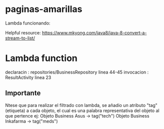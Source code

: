 # paginas-amarillas

Lambda funcionando:

Helpful resource: https://www.mkyong.com/java8/java-8-convert-a-stream-to-list/

# Lambda function

declaracin : repositories/BusinessRepository linea 44-45
invocacion : ResultActivity linea 23


## Importante

Ntese que para realizar el filtrado con lambda, se añadio un atributo "tag"(etiqueta) a cada objeto, el cual es una palabra
representativa del objeto al que pertence
ej:   Objeto Business Asus -> tag("tech")
      Objeto Business Inkafarma -> tag("meds")
